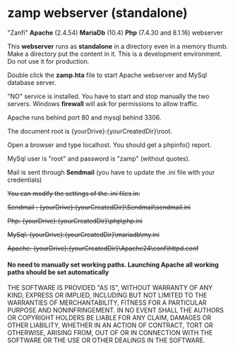 # zamp webserver (standalone)
"Zanfi" **Apache** (2.4.54) **MariaDb** (10.4) **Php** (7.4.30 and 8.1.16) webserver

This **webserver** runs as **standalone** in a directory even in a memory thumb. Make a directory put the content in it. This is a development environment. Do not use it for production.

Double click the **zamp.hta** file to start Apache webserver and MySql database server.

"NO" service is installed. You have to start and stop manually the two servers. Windows **firewall** will ask for permissions to allow traffic.

Apache runs behind port 80 and mysql behind 3306.

The document root is {yourDrive}:\{yourCreatedDir}\root.

Open a browser and type localhost. You should get a phpinfo() report.

MySql user is "root" and password is "zamp" (without quotes).

Mail is sent through **Sendmail** (you have to update the .ini file with your credentials)

~~You can modify the settings of the .ini files in:~~

~~Sendmail : {yourDrive}:\{yourCreatedDir}\Sendmail\sendmail.ini~~

~~Php: {yourDrive}:\{yourCreatedDir}\php\php.ini~~

~~MySql: {yourDrive}:\{yourCreatedDir}\mariadb\my.ini~~

~~Apache: {yourDrive}:\{yourCreatedDir}\Apache24\conf\httpd.conf~~

#### No need to manually set working paths. Launching Apache all working paths should be set automatically

THE SOFTWARE IS PROVIDED "AS IS", WITHOUT WARRANTY OF ANY KIND, EXPRESS OR IMPLIED, INCLUDING BUT NOT LIMITED TO THE WARRANTIES OF MERCHANTABILITY, FITNESS FOR A PARTICULAR PURPOSE AND NONINFRINGEMENT. IN NO EVENT SHALL THE AUTHORS OR COPYRIGHT HOLDERS BE LIABLE FOR ANY CLAIM, DAMAGES OR OTHER LIABILITY, WHETHER IN AN ACTION OF CONTRACT, TORT OR OTHERWISE, ARISING FROM, OUT OF OR IN CONNECTION WITH THE SOFTWARE OR THE USE OR OTHER DEALINGS IN THE SOFTWARE.

